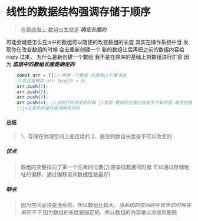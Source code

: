 # 线性的数据结构强调存储于顺序

>在最底层上 数组出生就是 ***确定长度的***

可能会疑惑怎么在js中的数组可以随便的改变数组的长度
其实在操作系统中当 发现你在改变数组的时候 会去重新创建一个 新的数组让后再把之前的数组内容给 copy 过来， 为什么是新创建一个数组 我不是在原来的基础上把数组进行扩容 因为 ***底层中的数组长度是确定的***

```js
    const arr = [];//声明一个数组 长度由js引擎决定
    //在这里假如 arr.length = 3;
    arr.push(1);
    arr.push(2);
    arr.push(3);
    arr.push(4); //当执行到这里的时候 js发现 数组的长度已经装不下新的值 就会创建一个新的数组 长度会大于当前数组 并且将之前数组的内容给copy过来
    //js在其中的操作是消耗内存的 
```

#### 总结

> 1、存储在物理空间上是连续的
> 2、底层的数组长度是不可以改变的

##### 优点
> 数组的变量指向了第一个元素的位置(方便查找数据的时候 可以通过存储地址的偏移，通过偏移查询数据性能最好)

##### 缺点
> 因为空间必须是连续的，所以数组比较大，*当系统的空间碎片较多的时候容易存不下*
> 因为数组的长度是固定的、所以数组的内容难以添加和删除